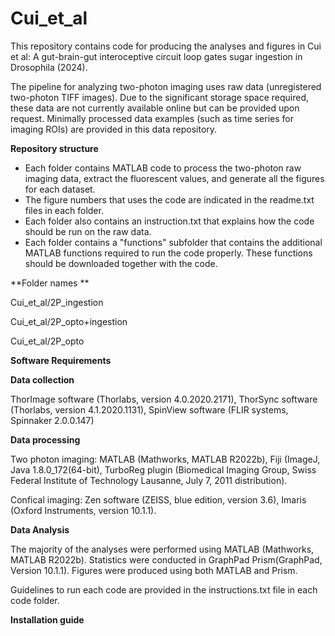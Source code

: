 # Cui_et_al
This repository contains code for producing the analyses and figures in Cui et al: A gut-brain-gut interoceptive circuit loop gates sugar ingestion in Drosophila (2024). 

The pipeline for analyzing two-photon imaging uses raw data (unregistered two-photon TIFF images). Due to the significant storage space required, these data are not currently available online but can be provided upon request. Minimally processed data examples (such as time series for imaging ROIs) are provided in this data repository. 

**Repository structure**

* Each folder contains MATLAB code to process the two-photon raw imaging data, extract the fluorescent values, and generate all the figures for each dataset.
* The figure numbers that uses the code are indicated in the readme.txt files in each folder.
* Each folder also contains an instruction.txt that explains how the code should be run on the raw data.
* Each folder contains a "functions" subfolder that contains the additional MATLAB functions required to run the code properly. These functions should be downloaded together with the code. 

**Folder names **

Cui_et_al/2P_ingestion

Cui_et_al/2P_opto+ingestion

Cui_et_al/2P_opto



**Software Requirements**

**Data collection**

ThorImage software (Thorlabs, version 4.0.2020.2171), ThorSync software (Thorlabs, version 4.1.2020.1131), SpinView software (FLIR systems, Spinnaker 2.0.0.147)

**Data processing**

Two photon imaging: MATLAB (Mathworks, MATLAB R2022b), Fiji (ImageJ, Java 1.8.0_172(64-bit), TurboReg plugin (Biomedical Imaging Group, Swiss Federal Institute of Technology Lausanne, July 7, 2011 distribution).

Confical imaging: Zen software (ZEISS, blue edition, version 3.6),  Imaris (Oxford Instruments, version 10.1.1). 

**Data Analysis**

The majority of the analyses were performed using MATLAB (Mathworks, MATLAB R2022b). 
Statistics were conducted in GraphPad Prism(GraphPad, Version 10.1.1). Figures were produced using both MATLAB and Prism. 

Guidelines to run each code are provided in the instructions.txt file in each code folder.  

**Installation guide**



